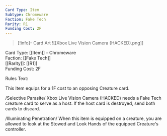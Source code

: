 ```yaml
---
Card Type: Item
Subtype: Chromeware
Faction: Fake Tech
Rarity: R1
Funding Cost: 2F
---
```

> [!info]- Card Art
> ![[Xbox Live Vision Camera (HACKED).png]]

Card Type: [[Item]] - Chromeware  
Faction: [[Fake Tech]]  
[[Rarity]]: [[R1]]  
Funding Cost: 2F  

Rules Text:  

This Item equips for a 1F cost to an opposing Creature card.  

/Selective Parasite/ Xbox Live Vision Camera (HACKED) needs a Fake Tech creature card to serve as a host.
If the host card is destroyed, send both cards to discard.  

/Illuminating Penetration/ When this item is equipped on a creature, you are allowed to look at the Stowed and Look Hands of the equipped Creature's controller.  

